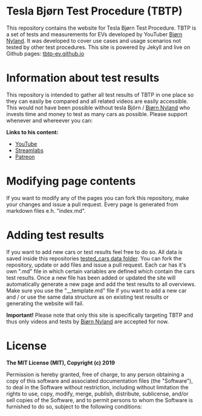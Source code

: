 # Tesla Bjørn Test Procedure (TBTP)
This repository contains the website for Tesla Bjørn Test Procedure. TBTP is a set of tests and measurements for EVs developed by YouTuber [Bjørn Nyland](https://www.youtube.com/user/bjornnyland). It was developed to cover use cases and usage scenarios not tested by other test procedures. This site is powered by Jekyll and live on Github pages: [tbtp-ev.github.io](https://tbtp-ev.github.io)

# Information about test results
This repository is intended to gather all test results of TBTP in one place so they can easily be compared and all related videos are easily accessible. This would not have been possible without tesla Björn / [Bjørn Nyland](https://www.youtube.com/user/bjornnyland) who invests time and money to test as many cars as possible. Please support whenever and whereever you can:

**Links to his content:**
* [YouTube](https://www.youtube.com/channel/UCG1QcV31eoSaX4rE8avQL4A)
* [Streamlabs](https://streamlabs.com/bjrnnyland)
* [Patreon](https://www.patreon.com/Teslabjorn)

# Modifying page contents
If you want to modify any of the pages you can fork this repository, make your changes and issue a pull request. Every page is generated from markdown files e.h. "index.md".

# Adding test results
If you want to add new cars or test results feel free to do so. All data is saved inside this repositories [tested_cars data folder](https://github.com/tbtp-ev/tbtp-ev.github.io/tree/master/_tested_cars). You can fork the repository, update or add files and issue a pull request. Each car has it's own ".md" file in which certain variables are defined which contain the cars test results. Once a new file has been added or updated the site will automatically generate a new page and add the test results to all overviews. Make sure you use the "__template.md" file if you want to add a new car and / or use the same data structure as on existing test results or generating the website will fail.

**Important!** Please note that only this site is specifically targeting TBTP and thus only videos and tests by [Bjørn Nyland](https://www.youtube.com/user/bjornnyland) are accepted for now.

# License
**The MIT License (MIT), Copyright (c) 2019**

Permission is hereby granted, free of charge, to any person obtaining a copy
of this software and associated documentation files (the "Software"), to deal
in the Software without restriction, including without limitation the rights
to use, copy, modify, merge, publish, distribute, sublicense, and/or sell
copies of the Software, and to permit persons to whom the Software is
furnished to do so, subject to the following conditions:
